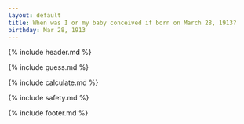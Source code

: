 ```yaml
---
layout: default
title: When was I or my baby conceived if born on March 28, 1913?
birthday: Mar 28, 1913
---
```


{% include header.md %}

{% include guess.md %}

{% include calculate.md %}

{% include safety.md %}

{% include footer.md %}



